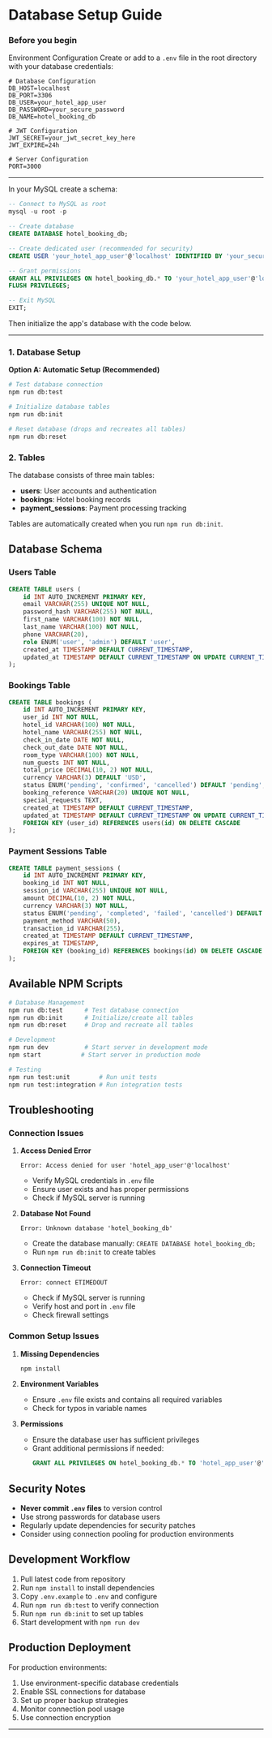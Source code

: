 # Database Setup Guide

### Before you begin
Environment Configuration
Create or add to a `.env` file in the root directory with your database credentials:

```env
# Database Configuration
DB_HOST=localhost
DB_PORT=3306
DB_USER=your_hotel_app_user
DB_PASSWORD=your_secure_password
DB_NAME=hotel_booking_db

# JWT Configuration
JWT_SECRET=your_jwt_secret_key_here
JWT_EXPIRE=24h

# Server Configuration
PORT=3000
```
---
In your MySQL create a schema:
```sql
-- Connect to MySQL as root
mysql -u root -p

-- Create database
CREATE DATABASE hotel_booking_db;

-- Create dedicated user (recommended for security)
CREATE USER 'your_hotel_app_user'@'localhost' IDENTIFIED BY 'your_secure_password'; -- change this as per needed and update your env accordingly

-- Grant permissions
GRANT ALL PRIVILEGES ON hotel_booking_db.* TO 'your_hotel_app_user'@'localhost';
FLUSH PRIVILEGES;

-- Exit MySQL
EXIT;
```
Then initialize the app's database with the code below. 

---
### 1. Database Setup

**Option A: Automatic Setup (Recommended)**
```bash
# Test database connection
npm run db:test

# Initialize database tables
npm run db:init

# Reset database (drops and recreates all tables)
npm run db:reset
```

### 2. Tables

The database consists of three main tables:

- **users**: User accounts and authentication
- **bookings**: Hotel booking records
- **payment_sessions**: Payment processing tracking

Tables are automatically created when you run `npm run db:init`.

## Database Schema

### Users Table
```sql
CREATE TABLE users (
    id INT AUTO_INCREMENT PRIMARY KEY,
    email VARCHAR(255) UNIQUE NOT NULL,
    password_hash VARCHAR(255) NOT NULL,
    first_name VARCHAR(100) NOT NULL,
    last_name VARCHAR(100) NOT NULL,
    phone VARCHAR(20),
    role ENUM('user', 'admin') DEFAULT 'user',
    created_at TIMESTAMP DEFAULT CURRENT_TIMESTAMP,
    updated_at TIMESTAMP DEFAULT CURRENT_TIMESTAMP ON UPDATE CURRENT_TIMESTAMP
);
```

### Bookings Table
```sql
CREATE TABLE bookings (
    id INT AUTO_INCREMENT PRIMARY KEY,
    user_id INT NOT NULL,
    hotel_id VARCHAR(100) NOT NULL,
    hotel_name VARCHAR(255) NOT NULL,
    check_in_date DATE NOT NULL,
    check_out_date DATE NOT NULL,
    room_type VARCHAR(100) NOT NULL,
    num_guests INT NOT NULL,
    total_price DECIMAL(10, 2) NOT NULL,
    currency VARCHAR(3) DEFAULT 'USD',
    status ENUM('pending', 'confirmed', 'cancelled') DEFAULT 'pending',
    booking_reference VARCHAR(20) UNIQUE NOT NULL,
    special_requests TEXT,
    created_at TIMESTAMP DEFAULT CURRENT_TIMESTAMP,
    updated_at TIMESTAMP DEFAULT CURRENT_TIMESTAMP ON UPDATE CURRENT_TIMESTAMP,
    FOREIGN KEY (user_id) REFERENCES users(id) ON DELETE CASCADE
);
```

### Payment Sessions Table
```sql
CREATE TABLE payment_sessions (
    id INT AUTO_INCREMENT PRIMARY KEY,
    booking_id INT NOT NULL,
    session_id VARCHAR(255) UNIQUE NOT NULL,
    amount DECIMAL(10, 2) NOT NULL,
    currency VARCHAR(3) NOT NULL,
    status ENUM('pending', 'completed', 'failed', 'cancelled') DEFAULT 'pending',
    payment_method VARCHAR(50),
    transaction_id VARCHAR(255),
    created_at TIMESTAMP DEFAULT CURRENT_TIMESTAMP,
    expires_at TIMESTAMP,
    FOREIGN KEY (booking_id) REFERENCES bookings(id) ON DELETE CASCADE
);
```

## Available NPM Scripts

```bash
# Database Management
npm run db:test      # Test database connection
npm run db:init      # Initialize/create all tables
npm run db:reset     # Drop and recreate all tables

# Development
npm run dev          # Start server in development mode
npm start           # Start server in production mode

# Testing
npm run test:unit        # Run unit tests
npm run test:integration # Run integration tests
```

## Troubleshooting

### Connection Issues

1. **Access Denied Error**
   ```
   Error: Access denied for user 'hotel_app_user'@'localhost'
   ```
   - Verify MySQL credentials in `.env` file
   - Ensure user exists and has proper permissions
   - Check if MySQL server is running

2. **Database Not Found**
   ```
   Error: Unknown database 'hotel_booking_db'
   ```
   - Create the database manually: `CREATE DATABASE hotel_booking_db;`
   - Run `npm run db:init` to create tables

3. **Connection Timeout**
   ```
   Error: connect ETIMEDOUT
   ```
   - Check if MySQL server is running
   - Verify host and port in `.env` file
   - Check firewall settings

### Common Setup Issues

1. **Missing Dependencies**
   ```bash
   npm install
   ```

2. **Environment Variables**
   - Ensure `.env` file exists and contains all required variables
   - Check for typos in variable names

3. **Permissions**
   - Ensure the database user has sufficient privileges
   - Grant additional permissions if needed:
     ```sql
     GRANT ALL PRIVILEGES ON hotel_booking_db.* TO 'hotel_app_user'@'localhost';
     ```

## Security Notes

- **Never commit `.env` files** to version control
- Use strong passwords for database users
- Regularly update dependencies for security patches
- Consider using connection pooling for production environments

## Development Workflow

1. Pull latest code from repository
2. Run `npm install` to install dependencies
3. Copy `.env.example` to `.env` and configure
4. Run `npm run db:test` to verify connection
5. Run `npm run db:init` to set up tables
6. Start development with `npm run dev`

## Production Deployment

For production environments:

1. Use environment-specific database credentials
2. Enable SSL connections for database
3. Set up proper backup strategies
4. Monitor connection pool usage
5. Use connection encryption

---

